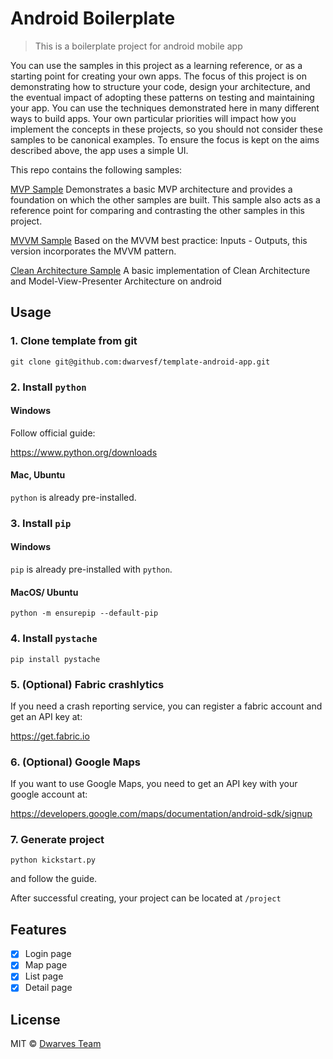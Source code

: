 # Android Boilerplate

> This is a boilerplate project for android mobile app

You can use the samples in this project as a learning reference, or as a starting point for creating your own apps. The focus of this project is on demonstrating how to structure your code, design your architecture, and the eventual impact of adopting these patterns on testing and maintaining your app. You can use the techniques demonstrated here in many different ways to build apps. Your own particular priorities will impact how you implement the concepts in these projects, so you should not consider these samples to be canonical examples. To ensure the focus is kept on the aims described above, the app uses a simple UI.

This repo contains the following samples:

[MVP Sample](https://github.com/dwarvesf/template-android-app/tree/master/mvp) Demonstrates a basic MVP architecture and provides a foundation on which the other samples are built. This sample also acts as a reference point for comparing and contrasting the other samples in this project.

[MVVM Sample](https://github.com/dwarvesf/template-android-app/tree/master/mvvm-rx) Based on the MVVM best practice: Inputs - Outputs, this version incorporates the MVVM pattern. 

[Clean Architecture Sample](https://github.com/dwarvesf/template-android-app/tree/master/mvvm)  A basic implementation of Clean Architecture and Model-View-Presenter Architecture on android


## Usage

### 1. Clone template from git
```
git clone git@github.com:dwarvesf/template-android-app.git
```

### 2. Install `python`

#### Windows

Follow official guide: 

https://www.python.org/downloads

#### Mac, Ubuntu

`python` is already pre-installed.

### 3. Install `pip`

#### Windows

`pip` is already pre-installed with `python`.

#### MacOS/ Ubuntu

`python -m ensurepip --default-pip`

### 4. Install `pystache`

`pip install pystache`

### 5. (Optional) Fabric crashlytics

If you need a crash reporting service, you can register a fabric account and get an API key at:

https://get.fabric.io

### 6. (Optional) Google Maps

If you want to use Google Maps, you need to get an API key with your google account at:

https://developers.google.com/maps/documentation/android-sdk/signup

### 7. Generate project

`python kickstart.py` 

and follow the guide.

After successful creating, your project can be located at `/project`


## Features

- [x] Login page
- [x] Map page
- [x] List page
- [x] Detail page

## License

MIT &copy; [Dwarves Team](github.com/dwarvesf)
